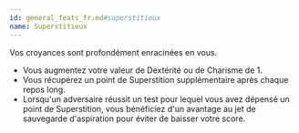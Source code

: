 ```yaml
---
id: general_feats_fr.md#superstitieux
name: Superstitieux
---
```


Vos croyances sont profondément enracinées en vous.

* Vous augmentez votre valeur de Dextérité ou de Charisme de 1.
* Vous récupérez un point de Superstition supplémentaire après chaque repos long.
* Lorsqu'un adversaire réussit un test pour lequel vous avez dépensé un point de Superstition, vous bénéficiez d'un avantage au jet de sauvegarde d'aspiration pour éviter de baisser votre score.

